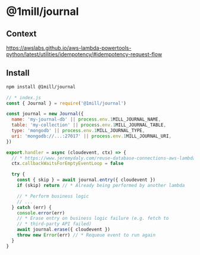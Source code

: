 # @1mill/journal

## Context

<https://awslabs.github.io/aws-lambda-powertools-python/latest/utilities/idempotency/#idempotency-request-flow>

## Install

```bash
npm install @1mill/journal
```

```js
// * index.js
const { Journal } = require('@1mill/journal')

const journal = new Journal({
  name: 'my-journal-db' || process.env.1MILL_JOURNAL_NAME,
  table: 'my-collection' || process.env.1MILL_JOURNAL_TABLE,
  type: 'mongodb' || process.env.1MILL_JOURNAL_TYPE,
  uri: 'mongodb://...:27017' || process.env.1MILL_JOURNAL_URI,
})

export.handler = async (cloudevent, ctx) => {
  // * https://www.jeremydaly.com/reuse-database-connections-aws-lambda/
  ctx.callbackWaitsForEmptyEventLoop = false

  try {
    const { skip } = await journal.entry({ cloudevent })
    if (skip) return // * Already being performed by another lambda

    // * Perform business logic
    // ...
  } catch (err) {
    console.error(err)
    // * Erase entry on business logic failure (e.g. fetch to
    // * third-party API failed)
    await journal.erase({ cloudevent })
    throw new Error(err) // * Requeue event to run again
  }
}
```
